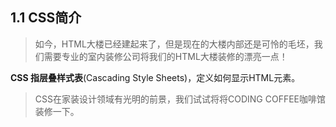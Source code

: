 ## 1.1  CSS简介

>如今，HTML大楼已经建起来了，但是现在的大楼内部还是可怜的毛坯，我们需要专业的室内装修公司将我们的HTML大楼装修的漂亮一点！

**CSS 指层叠样式表**\(Cascading Style Sheets\)，定义如何显示HTML元素。

>CSS在家装设计领域有光明的前景，我们试试将将CODING COFFEE咖啡馆装修一下。








